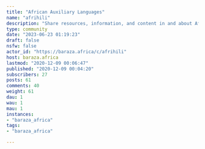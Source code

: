 ```yaml
---
title: "African Auxiliary Languages" 
name: "afrihili"
description: "Share resources, information, and content in and about African auxiliary languages like  [Afrihili](https://en.wikipedia.org/wiki/Afrihili)  and  [Guosa](https://en.wikipedia.org/wiki/Guosa) ."
type: community
date: "2023-06-23 01:19:23"
draft: false
nsfw: false
actor_id: "https://baraza.africa/c/afrihili"
host: baraza.africa
lastmod: "2020-12-09 00:06:47"
published: "2020-12-09 00:04:20"
subscribers: 27
posts: 61
comments: 40
weight: 61
dau: 1
wau: 1
mau: 1
instances:
- "baraza_africa"
tags: 
- "baraza_africa"

---
```

